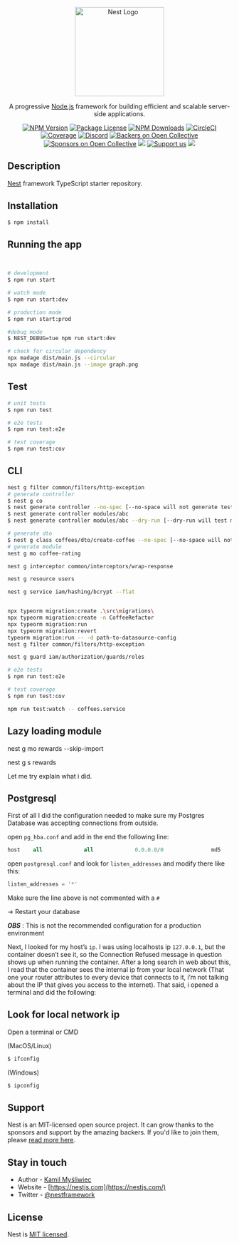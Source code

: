 <p align="center">
  <a href="http://nestjs.com/" target="blank"><img src="https://nestjs.com/img/logo-small.svg" width="200" alt="Nest Logo" /></a>
</p>

<p align="center">A progressive <a href="http://nodejs.org" target="_blank">Node.js</a> framework for building efficient and scalable server-side applications.</p>
    <p align="center">
<a href="https://www.npmjs.com/~nestjscore" target="_blank"><img src="https://img.shields.io/npm/v/@nestjs/core.svg" alt="NPM Version" /></a>
<a href="https://www.npmjs.com/~nestjscore" target="_blank"><img src="https://img.shields.io/npm/l/@nestjs/core.svg" alt="Package License" /></a>
<a href="https://www.npmjs.com/~nestjscore" target="_blank"><img src="https://img.shields.io/npm/dm/@nestjs/common.svg" alt="NPM Downloads" /></a>
<a href="https://circleci.com/gh/nestjs/nest" target="_blank"><img src="https://img.shields.io/circleci/build/github/nestjs/nest/master" alt="CircleCI" /></a>
<a href="https://coveralls.io/github/nestjs/nest?branch=master" target="_blank"><img src="https://coveralls.io/repos/github/nestjs/nest/badge.svg?branch=master#9" alt="Coverage" /></a>
<a href="https://discord.gg/G7Qnnhy" target="_blank"><img src="https://img.shields.io/badge/discord-online-brightgreen.svg" alt="Discord"/></a>
<a href="https://opencollective.com/nest#backer" target="_blank"><img src="https://opencollective.com/nest/backers/badge.svg" alt="Backers on Open Collective" /></a>
<a href="https://opencollective.com/nest#sponsor" target="_blank"><img src="https://opencollective.com/nest/sponsors/badge.svg" alt="Sponsors on Open Collective" /></a>
  <a href="https://paypal.me/kamilmysliwiec" target="_blank"><img src="https://img.shields.io/badge/Donate-PayPal-ff3f59.svg"/></a>
    <a href="https://opencollective.com/nest#sponsor"  target="_blank"><img src="https://img.shields.io/badge/Support%20us-Open%20Collective-41B883.svg" alt="Support us"></a>
  <a href="https://twitter.com/nestframework" target="_blank"><img src="https://img.shields.io/twitter/follow/nestframework.svg?style=social&label=Follow"></a>
</p>
  <!--[![Backers on Open Collective](https://opencollective.com/nest/backers/badge.svg)](https://opencollective.com/nest#backer)
  [![Sponsors on Open Collective](https://opencollective.com/nest/sponsors/badge.svg)](https://opencollective.com/nest#sponsor)-->

## Description

[Nest](https://github.com/nestjs/nest) framework TypeScript starter repository.

## Installation

```bash
$ npm install
```

## Running the app

```bash


# development
$ npm run start

# watch mode
$ npm run start:dev

# production mode
$ npm run start:prod

#debug mode
$ NEST_DEBUG=tue npm run start:dev

# check for circular dependency
npx madage dist/main.js --circular
npx madage dist/main.js --image graph.png

```

## Test

```bash
# unit tests
$ npm run test

# e2e tests
$ npm run test:e2e

# test coverage
$ npm run test:cov
```

## CLI

```bash
nest g filter common/filters/http-exception
# generate controller
$ nest g co
$ nest generate controller --no-spec [--no-space will not generate test file]
$ nest generate controller modules/abc
$ nest generate controller modules/abc --dry-run [--dry-run will test mode]

# generate dto
$ nest g class coffees/dto/create-coffee --no-spec [--no-space will not generate test file]
# generate module
nest g mo coffee-rating

nest g interceptor common/interceptors/wrap-response

nest g resource users

nest g service iam/hashing/bcrypt --flat


npx typeorm migration:create .\src\migrations\
npx typeorm migration:create -n CoffeeRefactor
npx typeorm migration:run
npx typeorm migration:revert
typeorm migration:run -- -d path-to-datasource-config
nest g filter common/filters/http-exception

nest g guard iam/authorization/guards/roles

# e2e tests
$ npm run test:e2e

# test coverage
$ npm run test:cov

npm run test:watch -- coffees.service

```

## Lazy loading module

nest g mo rewards --skip-import

nest g s rewards

Let me try explain what i did.

## Postgresql

First of all I did the configuration needed to make sure my Postgres Database was accepting connections from outside.

open `pg_hba.conf` and add in the end the following line:

```sql
host    all             all             0.0.0.0/0               md5
```

open `postgresql.conf` and look for `listen_addresses` and modify there like this:

```sql
listen_addresses = '*'
```

Make sure the line above is not commented with a `#`

-> Restart your database

**_OBS_** : This is not the recommended configuration for a production environment

Next, I looked for my host’s `ip`. I was using localhosts ip `127.0.0.1`, but the container doesn’t see it, so the Connection Refused message in question shows up when running the container. After a long search in web about this, I read that the container sees the internal ip from your local network (That one your router attributes to every device that connects to it, i’m not talking about the IP that gives you access to the internet). That said, i opened a terminal and did the following:

## Look for local network ip

Open a terminal or CMD

(MacOS/Linux)

```sql
$ ifconfig
```

(Windows)

```sql
$ ipconfig
```

## Support

Nest is an MIT-licensed open source project. It can grow thanks to the sponsors and support by the amazing backers. If you'd like to join them, please [read more here](https://docs.nestjs.com/support).

## Stay in touch

- Author - [Kamil Myśliwiec](https://kamilmysliwiec.com)
- Website - [https://nestjs.com](https://nestjs.com/)
- Twitter - [@nestframework](https://twitter.com/nestframework)

## License

Nest is [MIT licensed](LICENSE).

[circleci-image]: https://img.shields.io/circleci/build/github/nestjs/nest/master?token=abc123def456
[circleci-url]: https://circleci.com/gh/nestjs/nest
